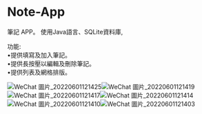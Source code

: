 # Note-App
筆記 APP。
使用Java語言、SQLite資料庫,  

 
 功能:  
•提供填寫及加入筆記。  
•提供長按壓以編輯及刪除筆記。  
•提供列表及網格排版。  

![WeChat 圖片_20220601121425](https://user-images.githubusercontent.com/40682280/171326264-43453907-f47e-4291-870b-74e83cad2b1b.jpg)![WeChat 圖片_20220601121419](https://user-images.githubusercontent.com/40682280/171326272-dae954c0-8027-41fc-9910-9971bf51022e.jpg)
![WeChat 圖片_20220601121417](https://user-images.githubusercontent.com/40682280/171326274-1927bd61-e3b0-4e7e-8e5f-35e2645dbcdf.jpg)![WeChat 圖片_20220601121414](https://user-images.githubusercontent.com/40682280/171326275-705253f5-17fa-4b5a-8134-cadd3001fc2d.jpg)
![WeChat 圖片_20220601121410](https://user-images.githubusercontent.com/40682280/171326276-f0f522e3-3bdb-4024-808c-03db592af1a4.jpg)![WeChat 圖片_20220601121403](https://user-images.githubusercontent.com/40682280/171326277-97615852-66d7-41d5-8084-79b1a593c4be.jpg)
